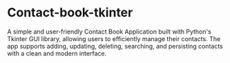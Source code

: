 # Contact-book-tkinter
A simple and user-friendly Contact Book Application built with Python's Tkinter GUI library, allowing users to efficiently manage their contacts. The app supports adding, updating, deleting, searching, and persisting contacts with a clean and modern interface.
